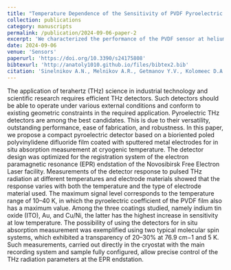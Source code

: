 ```yaml
---
title: "Temperature Dependence of the Sensitivity of PVDF Pyroelectric Sensors to THz Radiation: Towards Cryogenic Applications"
collection: publications
category: manuscripts
permalink: /publication/2024-09-06-paper-2
excerpt: 'We characterized the performance of the PVDF sensor at helium temperatures.'
date: 2024-09-06
venue: 'Sensors'
paperurl: 'https://doi.org/10.3390/s24175808'
bibtexurl: 'http://anatoly1010.github.io/files/bibtex2.bib'
citation: 'Sinelnikov A.N., Melnikov A.R., Getmanov Y.V., Kolomeec D.A., Kalneus E.V., Fedin M.V., Veber S.L. &quot;Temperature Dependence of the Sensitivity of PVDF Pyroelectric Sensors to THz Radiation: Towards Cryogenic Applications.&quot; <i>Sensors</i>. 2024. 24. Art. Num. 5808.'
---
```

The application of terahertz (THz) science in industrial technology and scientific research requires efficient THz detectors. Such detectors should be able to operate under various external conditions and conform to existing geometric constraints in the required application. Pyroelectric THz detectors are among the best candidates. This is due to their versatility, outstanding performance, ease of fabrication, and robustness. In this paper, we propose a compact pyroelectric detector based on a bioriented poled polyvinylidene difluoride film coated with sputtered metal electrodes for in situ absorption measurement at cryogenic temperature. The detector design was optimized for the registration system of the electron paramagnetic resonance (EPR) endstation of the Novosibirsk Free Electron Laser facility. Measurements of the detector response to pulsed THz radiation at different temperatures and electrode materials showed that the response varies with both the temperature and the type of electrode material used. The maximum signal level corresponds to the temperature range of 10–40 K, in which the pyroelectric coefficient of the PVDF film also has a maximum value. Among the three coatings studied, namely indium tin oxide (ITO), Au, and Cu/Ni, the latter has the highest increase in sensitivity at low temperature. The possibility of using the detectors for in situ absorption measurement was exemplified using two typical molecular spin systems, which exhibited a transparency of 20–30% at 76.9 cm−1 and 5 K. Such measurements, carried out directly in the cryostat with the main recording system and sample fully configured, allow precise control of the THz radiation parameters at the EPR endstation.
